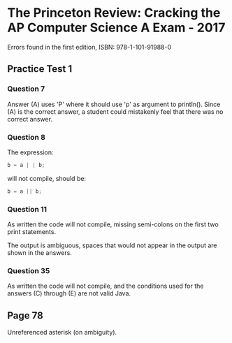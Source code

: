 # The Princeton Review: Cracking the AP Computer Science A Exam - 2017

Errors found in the first edition, ISBN: 978-1-101-91988-0

## Practice Test 1

### Question 7

Answer (A) uses 'P' where it should use 'p' as argument to println(). Since (A) is the correct answer, a student could mistakenly feel that there was no correct answer.

### Question 8

The expression:

```java
b = a | | b;
```

will not compile, should be:

```java
b = a || b;
```

### Question 11

As written the code will not compile, missing semi-colons on the first two print statements.

The output is ambiguous, spaces that would not appear in the output are shown in the answers.

### Question 35

As written the code will not compile, and the conditions used for the answers (C) through (E) are not valid Java.

## Page 78

Unreferenced asterisk (on ambiguity).
